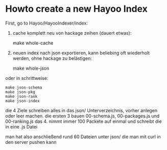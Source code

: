 Howto create a new Hayoo Index
==============================

First, go to Hayoo/HayooIndexer/index:

1.  cache komplett neu von hackage zeihen (dauert etwas):

    make whole-cache

2. neuen index nach json exportieren, kann beliebing oft wiederholt
werden, ohne hackage zu belästigen:

    make whole-json

oder in schrittweise:

    make json-schema
    make json-pkg
    make json-rank
    make json-index

die 4 Ziele schreiben alles in das json/ Unterverzeichnis, vorher
anlegen oder leer machen. die ersten 3 bauen 00-schema.js,
00-packages.js und 00-ranking.js das 4. nimmt immer 100 Packete auf
einmal und schreibt die in eine .js Datei

man hat also anschließend rund 60 Dateien unter json/ die man mit curl
in den server pushen kann
